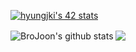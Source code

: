 <a href="https://github.com/JaeSeoKim/badge42"><img src="https://badge42.vercel.app/api/v2/cl2dl53z800110aku8e75vq2y/stats?cursusId=21&coalitionId=85" alt="hyungjki's 42 stats" /></a>

<img align="center" src="https://github-readme-stats.anuraghazra1.vercel.app/api?username=BroJoon&show_icons=true&include_all_commits=true&theme=material-palenight" alt="BroJoon's github stats" />
<img align="center" src="https://github-readme-stats.anuraghazra1.vercel.app/api/top-langs/?username=BroJoon&layout=compact&theme=material-palenight" />


